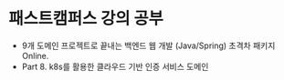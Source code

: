 # 패스트캠퍼스 강의 공부
- 9개 도메인 프로젝트로 끝내는 백엔드 웹 개발 (Java/Spring) 초격차 패키지 Online.
- Part 8. k8s를 활용한 클라우드 기반 인증 서비스 도메인

